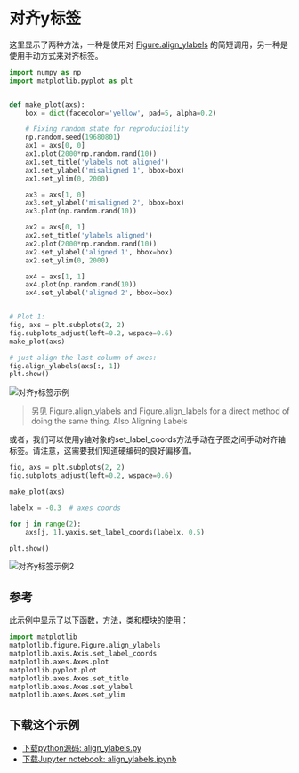 # 对齐y标签

这里显示了两种方法，一种是使用对 [Figure.align_ylabels](https://matplotlib.org/api/_as_gen/matplotlib.figure.Figure.html#matplotlib.figure.Figure.align_ylabels) 的简短调用，另一种是使用手动方式来对齐标签。

```python
import numpy as np
import matplotlib.pyplot as plt


def make_plot(axs):
    box = dict(facecolor='yellow', pad=5, alpha=0.2)

    # Fixing random state for reproducibility
    np.random.seed(19680801)
    ax1 = axs[0, 0]
    ax1.plot(2000*np.random.rand(10))
    ax1.set_title('ylabels not aligned')
    ax1.set_ylabel('misaligned 1', bbox=box)
    ax1.set_ylim(0, 2000)

    ax3 = axs[1, 0]
    ax3.set_ylabel('misaligned 2', bbox=box)
    ax3.plot(np.random.rand(10))

    ax2 = axs[0, 1]
    ax2.set_title('ylabels aligned')
    ax2.plot(2000*np.random.rand(10))
    ax2.set_ylabel('aligned 1', bbox=box)
    ax2.set_ylim(0, 2000)

    ax4 = axs[1, 1]
    ax4.plot(np.random.rand(10))
    ax4.set_ylabel('aligned 2', bbox=box)


# Plot 1:
fig, axs = plt.subplots(2, 2)
fig.subplots_adjust(left=0.2, wspace=0.6)
make_plot(axs)

# just align the last column of axes:
fig.align_ylabels(axs[:, 1])
plt.show()
```

![对齐y标签示例](https://matplotlib.org/_images/sphx_glr_align_ylabels_0011.png)

> 另见 Figure.align_ylabels and Figure.align_labels for a direct method of doing the same thing. Also Aligning Labels

或者，我们可以使用y轴对象的set_label_coords方法手动在子图之间手动对齐轴标签。请注意，这需要我们知道硬编码的良好偏移值。

```python
fig, axs = plt.subplots(2, 2)
fig.subplots_adjust(left=0.2, wspace=0.6)

make_plot(axs)

labelx = -0.3  # axes coords

for j in range(2):
    axs[j, 1].yaxis.set_label_coords(labelx, 0.5)

plt.show()
```

![对齐y标签示例2](https://matplotlib.org/_images/sphx_glr_align_ylabels_002.png)

## 参考

此示例中显示了以下函数，方法，类和模块的使用：

```python
import matplotlib
matplotlib.figure.Figure.align_ylabels
matplotlib.axis.Axis.set_label_coords
matplotlib.axes.Axes.plot
matplotlib.pyplot.plot
matplotlib.axes.Axes.set_title
matplotlib.axes.Axes.set_ylabel
matplotlib.axes.Axes.set_ylim
```

## 下载这个示例
            
- [下载python源码: align_ylabels.py](https://matplotlib.org/_downloads/align_ylabels.py)
- [下载Jupyter notebook: align_ylabels.ipynb](https://matplotlib.org/_downloads/align_ylabels.ipynb)
